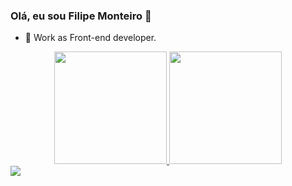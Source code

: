 ### Olá, eu sou Filipe Monteiro 👋

- 🔭 Work as Front-end developer.

<div align="center">
  <a href="https://github.com/fillipim">
  <img height="180em" src="https://github-readme-stats.vercel.app/api?username=fillipim&show_icons=true&theme=dracula&include_all_commits=true&count_private=true"/>
  <img height="180em" src="https://github-readme-stats.vercel.app/api/top-langs/?username=fillipim&layout=compact&langs_count=7&theme=dracula"/>
</div>
  <div>
    <a href="https://www.linkedin.com/in/filipeemonteiro" target="_blank"><img src="https://img.shields.io/badge/-LinkedIn-%230077B5?style=for-the-badge&logo=linkedin&logoColor=white" target="_blank"></a>
  </div>
